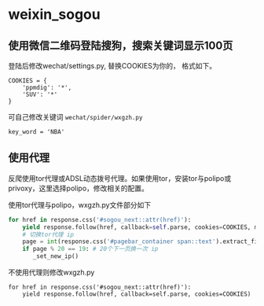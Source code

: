# weixin_sogou
## 使用微信二维码登陆搜狗，搜索关键词显示100页

登陆后修改wechat/settings.py, 替换COOKIES为你的， 格式如下。

```
COOKIES = {
    'ppmdig': '*',
    'SUV': '*'
}
```
可自己修改关键词
`wechat/spider/wxgzh.py`

```
key_word = 'NBA'
```

## 使用代理
反爬使用tor代理或ADSL动态拨号代理。如果使用tor，安装tor与polipo或privoxy，这里选择polipo，修改相关的配置。

使用tor代理与polipo，wxgzh.py文件部分如下

```python
for href in response.css('#sogou_next::attr(href)'):
    yield response.follow(href, callback=self.parse, cookies=COOKIES, meta={'proxy': 'http://localhost:8123'})
    # 切换tor代理 ip
    page = int(response.css('#pagebar_container span::text').extract_first())
    if page % 20 == 19: # 20个下一页换一次 ip
       _set_new_ip()
```

不使用代理则修改wxgzh.py

```
for href in response.css('#sogou_next::attr(href)'):
    yield response.follow(href, callback=self.parse, cookies=COOKIES)
```
